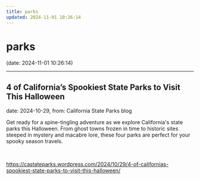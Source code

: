 ```yaml
---
title: parks
updated: 2024-11-01 10:26:14
---
```


# parks

(date: 2024-11-01 10:26:14)

---

## 4 of California’s Spookiest State Parks to Visit This Halloween

date: 2024-10-29, from: California State Parks blog

Get ready for a spine-tingling adventure as we explore California's state parks this Halloween. From ghost towns frozen in time to historic sites steeped in mystery and macabre lore, these four parks are perfect for your spooky season travels. 

<br> 

<https://castateparks.wordpress.com/2024/10/29/4-of-californias-spookiest-state-parks-to-visit-this-halloween/>

